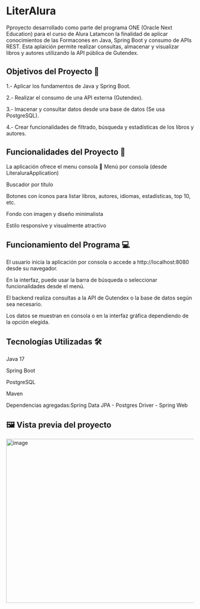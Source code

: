 # **LiterAlura**

Pproyecto desarrollado como parte del programa ONE (Oracle Next Education) para el curso de Alura Latamcon la finalidad de aplicar conocimientos de las Formacones en Java, Spring Boot y consumo de APIs REST. 
Esta aplaición permite realizar consultas, almacenar y visualizar libros y autores utilizando la API pública de Gutendex.

## **Objetivos del Proyecto 🎯**

1.- Aplicar los fundamentos de Java y Spring Boot.

2.- Realizar el consumo de una API externa (Gutendex).

3.- lmacenar y consultar datos desde una base de datos (Se usa PostgreSQL).

4.- Crear funcionalidades de filtrado, búsqueda y estadísticas de los libros y autores.

## **Funcionalidades del Proyecto 🚀**

La aplicación ofrece el menu consola 🧾 Menú por consola (desde LiteraluraApplication)


Buscador por título

Botones con íconos para listar libros, autores, idiomas, estadísticas, top 10, etc.

Fondo con imagen y diseño minimalista

Estilo responsive y visualmente atractivo

## **Funcionamiento del Programa 💻**

El usuario inicia la aplicación por consola o accede a http://localhost:8080 desde su navegador.

En la interfaz, puede usar la barra de búsqueda o seleccionar funcionalidades desde el menú.

El backend realiza consultas a la API de Gutendex o la base de datos según sea necesario.

Los datos se muestran en consola o en la interfaz gráfica dependiendo de la opción elegida.

## **Tecnologías Utilizadas 🛠️**

Java 17

Spring Boot

PostgreSQL

Maven

Dependencias agregadas:Spring Data JPA - Postgres Driver - Spring Web

## 🖼️ Vista previa del proyecto

<img width="544" height="440" alt="image" src="https://github.com/user-attachments/assets/e3e0e3a7-80ab-42d4-a01b-3b212227799a" />






